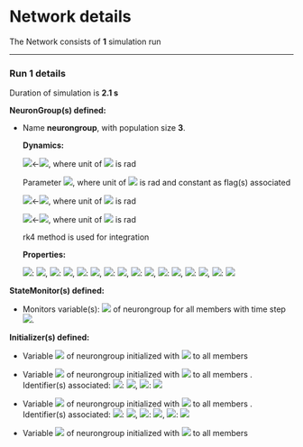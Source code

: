 # Network details
The Network consists of **1**                            simulation run
_______________________________________________________________________________
### Run 1 details
Duration of simulation is **2.1 s**

**NeuronGroup(s) defined:**
- Name **neurongroup**, with                population size **3**.

	**Dynamics:**

	<img src="https://render.githubusercontent.com/render/math?math=\frac{d}{d t} y">&#8592;<img src="https://render.githubusercontent.com/render/math?math=\frac{c - d.x^{2} - y}{time_{unit}}">, where unit of <img src="https://render.githubusercontent.com/render/math?math=y"> is rad

	Parameter <img src="https://render.githubusercontent.com/render/math?math=I">, where unit of <img src="https://render.githubusercontent.com/render/math?math=I"> is rad and constant as flag(s) associated

	<img src="https://render.githubusercontent.com/render/math?math=\frac{d}{d t} x">&#8592;<img src="https://render.githubusercontent.com/render/math?math=\frac{I - a.x^{3} + b.x^{2} + y - z}{time_{unit}}">, where unit of <img src="https://render.githubusercontent.com/render/math?math=x"> is rad

	<img src="https://render.githubusercontent.com/render/math?math=\frac{d}{d t} z">&#8592;<img src="https://render.githubusercontent.com/render/math?math=\frac{r.\left(s.\left(x - x_{1}\right) - z\right)}{time_{unit}}">, where unit of <img src="https://render.githubusercontent.com/render/math?math=z"> is rad

	rk4 method is used for integration

	**Properties:**

	<img src="https://render.githubusercontent.com/render/math?math=s">: <img src="https://render.githubusercontent.com/render/math?math=4">, <img src="https://render.githubusercontent.com/render/math?math=r">: <img src="https://render.githubusercontent.com/render/math?math=0.001">, <img src="https://render.githubusercontent.com/render/math?math=time_{unit}">: <img src="https://render.githubusercontent.com/render/math?math=1. ms">, <img src="https://render.githubusercontent.com/render/math?math=x_{1}">: <img src="https://render.githubusercontent.com/render/math?math=-1.6">, <img src="https://render.githubusercontent.com/render/math?math=c">: <img src="https://render.githubusercontent.com/render/math?math=1">, <img src="https://render.githubusercontent.com/render/math?math=b">: <img src="https://render.githubusercontent.com/render/math?math=3">, <img src="https://render.githubusercontent.com/render/math?math=d">: <img src="https://render.githubusercontent.com/render/math?math=5">, <img src="https://render.githubusercontent.com/render/math?math=a">: <img src="https://render.githubusercontent.com/render/math?math=1">


**StateMonitor(s) defined:**
- 	Monitors variable(s): <img src="https://render.githubusercontent.com/render/math?math=x"> of neurongroup for all members with time step <img src="https://render.githubusercontent.com/render/math?math=100. us">.


**Initializer(s) defined:**
- Variable <img src="https://render.githubusercontent.com/render/math?math=x"> of neurongroup initialized with <img src="https://render.githubusercontent.com/render/math?math=-1.6"> to all members 

- Variable <img src="https://render.githubusercontent.com/render/math?math=y"> of neurongroup initialized with <img src="https://render.githubusercontent.com/render/math?math=c - d.x^{2}"> to all members . Identifier(s) associated: 	<img src="https://render.githubusercontent.com/render/math?math=d">: <img src="https://render.githubusercontent.com/render/math?math=5">, <img src="https://render.githubusercontent.com/render/math?math=c">: <img src="https://render.githubusercontent.com/render/math?math=1">



- Variable <img src="https://render.githubusercontent.com/render/math?math=z"> of neurongroup initialized with <img src="https://render.githubusercontent.com/render/math?math=r.s.\left(x - x_{1}\right)"> to all members . Identifier(s) associated: 	<img src="https://render.githubusercontent.com/render/math?math=s">: <img src="https://render.githubusercontent.com/render/math?math=4">, <img src="https://render.githubusercontent.com/render/math?math=x_{1}">: <img src="https://render.githubusercontent.com/render/math?math=-1.6">, <img src="https://render.githubusercontent.com/render/math?math=r">: <img src="https://render.githubusercontent.com/render/math?math=0.001">



- Variable <img src="https://render.githubusercontent.com/render/math?math=I"> of neurongroup initialized with <img src="https://render.githubusercontent.com/render/math?math=[0.4 2.  4. ]"> to all members 

